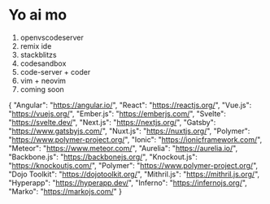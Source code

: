 # Yo ai mo
1. openvscodeserver
2. remix ide
3. stackblitzs
4. codesandbox
5. code-server + coder
6. vim + neovim
7. coming soon

{
  "Angular": "https://angular.io/",
  "React": "https://reactjs.org/",
  "Vue.js": "https://vuejs.org/",
  "Ember.js": "https://emberjs.com/",
  "Svelte": "https://svelte.dev/",
  "Next.js": "https://nextjs.org/",
  "Gatsby": "https://www.gatsbyjs.com/",
  "Nuxt.js": "https://nuxtjs.org/",
  "Polymer": "https://www.polymer-project.org/",
  "Ionic": "https://ionicframework.com/",
  "Meteor": "https://www.meteor.com/",
  "Aurelia": "https://aurelia.io/",
  "Backbone.js": "https://backbonejs.org/",
  "Knockout.js": "https://knockoutjs.com/",
  "Polymer": "https://www.polymer-project.org/",
  "Dojo Toolkit": "https://dojotoolkit.org/",
  "Mithril.js": "https://mithril.js.org/",
  "Hyperapp": "https://hyperapp.dev/",
  "Inferno": "https://infernojs.org/",
  "Marko": "https://markojs.com/"
}

